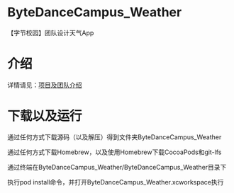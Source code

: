 # ByteDanceCampus_Weather
【字节校园】团队设计天气App 

# 介绍

详情请见：[项目及团队介绍](https://bytedancecampus1.feishu.cn/docx/doxcnysPxh8WVkbw2jAjdynqgXg)

# 下载以及运行

通过任何方式下载源码（以及解压）得到文件夹ByteDanceCampus_Weather

通过任何方式下载Homebrew，以及使用Homebrew下载CocoaPods和git-lfs

通过终端在ByteDanceCampus_Weather/ByteDanceCampus_Weather目录下

执行pod install命令，并打开ByteDanceCampus_Weather.xcworkspace执行
